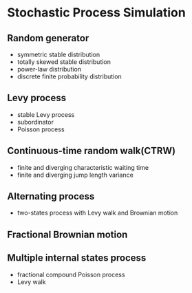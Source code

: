 # Stochastic Process Simulation
## Random generator 
- symmetric stable distribution
- totally skewed stable distribution
- power-law distribution
- discrete finite probability distribution

## Levy process
- stable Levy process
- subordinator
- Poisson process
## Continuous-time random walk(CTRW)
- finite and diverging characteristic waiting time
- finite and diverging jump length variance 
## Alternating process
- two-states process with Levy walk and Brownian motion
## Fractional Brownian motion

## Multiple internal states process
- fractional compound Poisson process
- Levy walk


